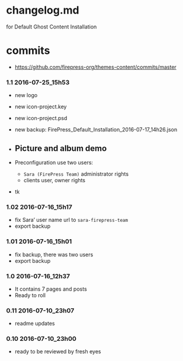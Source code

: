 # changelog.md 
for Default Ghost Content Installation

# commits
- https://github.com/firepress-org/themes-content/commits/master

### 1.1 2016-07-25_15h53
- new logo
- new icon-project.key
- new icon-project.psd

- new backup: FirePress_Default_Installation_2016-07-17_14h26.json
- Picture and album demo
	- 
- Preconfiguration use two users: 
	- `Sara (FirePress Team)` administrator rights
	- clients user, owner rights
- tk

### 1.02 2016-07-16_15h17
- fix Sara’ user name url to `sara-firepress-team`
- export backup

### 1.01 2016-07-16_15h01
- fix backup, there was two users
- export backup

### 1.0 2016-07-16_12h37
- It contains 7 pages and posts
- Ready to roll

### 0.11 2016-07-10_23h07
- readme updates

### 0.10 2016-07-10_23h00
- ready to be reviewed by fresh eyes